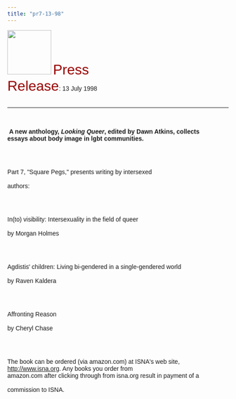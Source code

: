 ```yaml
---
title: "pr7-13-98"
---
```


  
  


<IMG SRC="/img/logo100.gif" HEIGHT="101" WIDTH="100" NATURALSIZEFLAG="0" ALIGN="BOTTOM" />  
 <FONT FACE="Arial,Helvetica"><FONT COLOR="#990000" SIZE="+3">Press<br />Release</FONT>: 13 July 1998<A NAME="top"></A> <BR /><br />

<HR ALIGN="LEFT" />

<BR /><br /><B>&nbsp;A new anthology, <I>Looking Queer</I>, edited by Dawn Atkins, collects<br />essays about body image in lgbt communities.</B></P><br /><br />

<P>
  Part 7, "Square Pegs," presents writing by intersexed <BR /><br />authors:
</P>

<br /><br />

<P>
  In(to) visibility: Intersexuality in the field of queer <BR /><br />by Morgan Holmes
</P>

<br /><br />

<P>
  Agdistis' children: Living bi-gendered in a single-gendered world <BR /><br />by Raven Kaldera
</P>

<br /><br />

<P>
  Affronting Reason&nbsp; <BR /><br />by Cheryl Chase
</P>

<br /><br />

<P>
  The book can be ordered (via amazon.com) at ISNA's web site, <A HREF="http://www.isna.org/">http://www.isna.org</A>. Any books you order from<br />amazon.com after clicking through from isna.org result in payment of a <BR /><br />commission to ISNA. <BR /><br />&nbsp;<br />